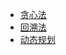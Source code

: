 
<!-- docs/_sidebar.md -->

- [贪心法](/algorithm/greddy/greddy.md)
- [回溯法](/algorithm/backtrace/backtrace.md)
- [动态规划](/algorithm/dynamic_plan/dynamic_plan.md)

